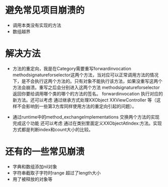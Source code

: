 # 避免常见项目崩溃的
* 调用本类没有实现的方法
* 数组越界

# 解决方法
* 方法的重定向，我是在Category需要重写forwardinvocation methodsignatureforselector这两个方法，当对应可以正常调用方法的情况下，是不会执行这两个方法的。只有对象不能执行该方法，如果没重写这两个方法会崩溃。重写之后会分别进入这两个方法  methodsignatureforselector 返回你要给调用哪个类的哪个的方法的签名。 forwardinvocation 执行对应的新方法。还可以考虑   通过继承方式处理XXObject XXViewController 等（这样不会影响到一些第3方库同样使用方法的重定向引起的问题）。

* 通过runtime中的method_exchangeImplementations 交换两个方法的实现完成这个功能   还可以考虑   通过在类别里面定义XXObjectAtIndex:方法。实现方式都是判断index和count大小的比较。


# 还有的一些常见崩溃
* 字典和数组添加nil对象 
* 字符串截取子字符时range 超过了length大小  
* 用了被释放的对象等  









